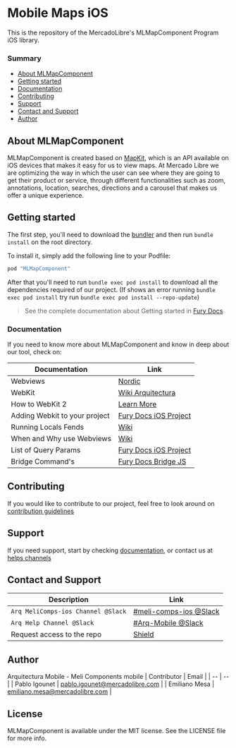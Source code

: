 # Mobile Maps iOS
This is the repository of the MercadoLibre's MLMapComponent Program iOS library.

### Summary

- [About MLMapComponent](#about-MLMapComponent)
- [Getting started](#getting-started)
- [Documentation](#documentation)
- [Contributing](#contributing)
- [Support](#support)
- [Contact and Support](#contact-and-support)
- [Author](#author)


## About MLMapComponent

MLMapComponent is created based on [MapKit](https://www.apple.com/co/maps/), which is an API available on iOS devices that makes it easy for us to view maps.
At Mercado Libre we are optimizing the way in which the user can see where they are going to get their product or service, through different functionalities such as zoom, annotations, location, searches, directions and a carousel that makes us offer a unique experience.

## Getting started

The first step, you'll need to download the [bundler](https://bundler.io/) and then run `bundle install` on the root directory.

To install
it, simply add the following line to your Podfile:

```ruby
pod "MLMapComponent"
```

After that you'll need to run `bundle exec pod install` to download all the dependencies required of our project. (If shows an error running `bundle exec pod install` try run `bundle exec pod install --repo-update`)
 
> See the complete documentation about Getting started in [Fury Docs](-PENDIENTE-)

### Documentation
If you need to know more about MLMapComponent and know in deep about our tool, check on:

| Documentation | Link |
| -- | -- |
| Webviews | [Nordic](https://nordic.adminml.com/docs/webview) |
| WebKit| [Wiki Arquitectura](https://sites.google.com/mercadolibre.com/mobile/arquitectura/libs-utilitarias/webkit) |
| How to WebKit 2 | [Learn More](https://sites.google.com/mercadolibre.com/mobile/arquitectura/libs-utilitarias/webkit2/how-to-webkit-2) |
| Adding Webkit to your project | [Fury Docs iOS Project](https://furydocs.io/webkit-ios/latest/guide/#/getting-started?id=installation) |
| Running Locals Fends | [Wiki](https://furydocs.io/webkit-ios/latest/guide/#/testing) |
| When and Why use Webviews | [Wiki](https://sites.google.com/mercadolibre.com/mobile/arquitectura/libs-utilitarias/webkit/cu%C3%A1ndo-y-porqu%C3%A9-usar-webviews) |
| List of Query Params | [Fury Docs iOS Project](https://furydocs.io/webkit-ios/latest/guide/#/query-params) |
| Bridge Command's | [Fury Docs Bridge JS](https://furydocs.io/mobile-webkit/latest/guide/#/commands) |


## Contributing
If you would like to contribute to our project, feel free to look around on [contribution guidelines](/CONTRIBUTING.md)

## Support
If you need support, start by checking [documentation](#documentation), or contact us at [helps channels](#contact-us)

## Contact and Support
| Description | Link |
| -- | -- |
| `Arq MeliComps-ios Channel @Slack` | [#meli-comps-ios @Slack](https://slack.com/app_redirect?channel=C02KC9MM26Q) |
| `Arq Help Channel @Slack` | [#Arq-Mobile @Slack](https://slack.com/app_redirect?channel=CSTJ1UPM3) |
| Request access to the repo | [Shield](https://shield.adminml.com/account?c=2029) |


## Author
Arquitectura Mobile - Meli Components mobile
| Contributor | Email |
| -- | -- |
| Pablo Igounet | pablo.igounet@mercadolibre.com |
| Emiliano Mesa | emiliano.mesa@mercadolibre.com |


## License

MLMapComponent is available under the MIT license. See the LICENSE file for more info.
